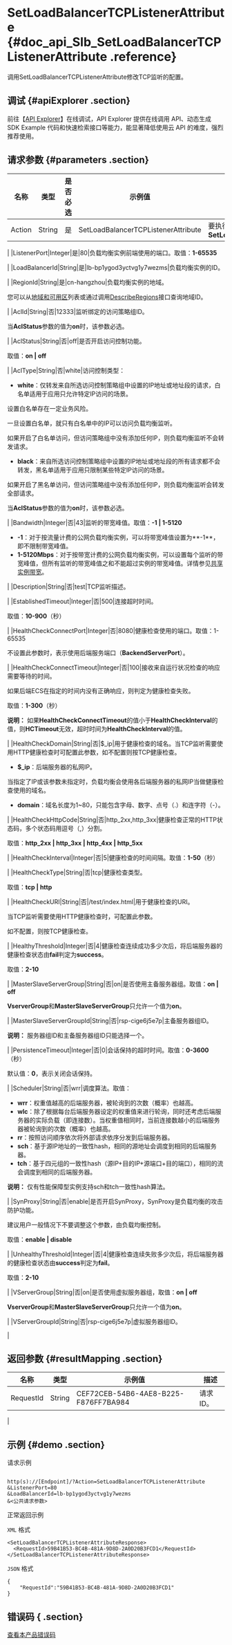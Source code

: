 # SetLoadBalancerTCPListenerAttribute {#doc_api_Slb_SetLoadBalancerTCPListenerAttribute .reference}

调用SetLoadBalancerTCPListenerAttribute修改TCP监听的配置。

## 调试 {#apiExplorer .section}

前往【[API Explorer](https://api.aliyun.com/#product=Slb&api=SetLoadBalancerTCPListenerAttribute)】在线调试，API Explorer 提供在线调用 API、动态生成 SDK Example 代码和快速检索接口等能力，能显著降低使用云 API 的难度，强烈推荐使用。

## 请求参数 {#parameters .section}

|名称|类型|是否必选|示例值|描述|
|--|--|----|---|--|
|Action|String|是|SetLoadBalancerTCPListenerAttribute|要执行的操作。取值：**SetLoadBalancerTCPListenerAttribute**

 |
|ListenerPort|Integer|是|80|负载均衡实例前端使用的端口。取值：**1-65535**

 |
|LoadBalancerId|String|是|lb-bp1ygod3yctvg1y7wezms|负载均衡实例的ID。

 |
|RegionId|String|是|cn-hangzhou|负载均衡实例的地域。

 您可以从[地域和可用区](~~40654~~)列表或通过调用[DescribeRegions](~~25609~~)接口查询地域ID。

 |
|AclId|String|否|12333|监听绑定的访问策略组ID。

 当**AclStatus**参数的值为**on**时，该参数必选。

 |
|AclStatus|String|否|off|是否开启访问控制功能。

 取值：**on | off**

 |
|AclType|String|否|white|访问控制类型：

 -   **white**：仅转发来自所选访问控制策略组中设置的IP地址或地址段的请求，白名单适用于应用只允许特定IP访问的场景。

设置白名单存在一定业务风险。

一旦设置白名单，就只有白名单中的IP可以访问负载均衡监听。

如果开启了白名单访问，但访问策略组中没有添加任何IP，则负载均衡监听不会转发请求。

-   **black**：来自所选访问控制策略组中设置的IP地址或地址段的所有请求都不会转发，黑名单适用于应用只限制某些特定IP访问的场景。

如果开启了黑名单访问，但访问策略组中没有添加任何IP，则负载均衡监听会转发全部请求。


 当**AclStatus**参数的值为**on**时，该参数必选。

 |
|Bandwidth|Integer|否|43|监听的带宽峰值。取值：**-1 | 1-5120**

 -   **-1**：对于按流量计费的公网负载均衡实例，可以将带宽峰值设置为**-1**，即不限制带宽峰值。
-   **1-5120Mbps**：对于按带宽计费的公网负载均衡实例，可以设置每个监听的带宽峰值，但所有监听的带宽峰值之和不能超过实例的带宽峰值。详情参见[共享实例带宽](~~57846~~)。

 |
|Description|String|否|test|TCP监听描述。

 |
|EstablishedTimeout|Integer|否|500|连接超时时间。

 取值：**10-900**（秒）

 |
|HealthCheckConnectPort|Integer|否|8080|健康检查使用的端口。取值：1-65535

 不设置此参数时，表示使用后端服务端口（**BackendServerPort**）。

 |
|HealthCheckConnectTimeout|Integer|否|100|接收来自运行状况检查的响应需要等待的时间。

 如果后端ECS在指定的时间内没有正确响应，则判定为健康检查失败。

 取值：**1-300**（秒）

 **说明：** 如果**HealthCheckConnectTimeout**的值小于**HealthCheckInterval**的值，则**HCTimeout**无效，超时时间为**HealthCheckInterval**的值。

 |
|HealthCheckDomain|String|否|$\_ip|用于健康检查的域名。当TCP监听需要使用HTTP健康检查时可配置此参数，如不配置则按TCP健康检查。

 -   **$\_ip**：后端服务器的私网IP。

当指定了IP或该参数未指定时，负载均衡会使用各后端服务器的私网IP当做健康检查使用的域名。

-   **domain**：域名长度为1~80，只能包含字母、数字、点号（.）和连字符（-）。

 |
|HealthCheckHttpCode|String|否|http\_2xx,http\_3xx|健康检查正常的HTTP状态码，多个状态码用逗号（,）分割。

 取值：**http\_2xx | http\_3xx | http\_4xx | http\_5xx**

 |
|HealthCheckInterval|Integer|否|5|健康检查的时间间隔。取值：**1-50**（秒）

 |
|HealthCheckType|String|否|tcp|健康检查类型。

 取值：**tcp | http**

 |
|HealthCheckURI|String|否|/test/index.html|用于健康检查的URI。

 当TCP监听需要使用HTTP健康检查时，可配置此参数。

 如不配置，则按TCP健康检查。

 |
|HealthyThreshold|Integer|否|4|健康检查连续成功多少次后，将后端服务器的健康检查状态由**fail**判定为**success**。

 取值：**2-10**

 |
|MasterSlaveServerGroup|String|否|on|是否使用主备服务器组。取值：**on | off**

 **VserverGroup**和**MasterSlaveServerGroup**只允许一个值为**on**。

 |
|MasterSlaveServerGroupId|String|否|rsp-cige6j5e7p|主备服务器组ID。

 **说明：** 服务器组ID和主备服务器组ID只能选择一个。

 |
|PersistenceTimeout|Integer|否|0|会话保持的超时时间。取值：**0-3600**（秒）

 默认值：**0**，表示关闭会话保持。

 |
|Scheduler|String|否|wrr|调度算法。取值：

 -   **wrr**：权重值越高的后端服务器，被轮询到的次数（概率）也越高。
-   **wlc**：除了根据每台后端服务器设定的权重值来进行轮询，同时还考虑后端服务器的实际负载（即连接数）。当权重值相同时，当前连接数越小的后端服务器被轮询到的次数（概率）也越高。
-   **rr**：按照访问顺序依次将外部请求依序分发到后端服务器。
-   **sch**：基于源IP地址的一致性hash，相同的源地址会调度到相同的后端服务器。
-   **tch**：基于四元组的一致性hash（源IP+目的IP+源端口+目的端口），相同的流会调度到相同的后端服务器。

 **说明：** 仅有性能保障型实例支持sch和tch一致性hash算法。

 |
|SynProxy|String|否|enable|是否开启SynProxy，SynProxy是负载均衡的攻击防护功能。

 建议用户一般情况下不要调整这个参数，由负载均衡控制。

 取值：**enable | disable**

 |
|UnhealthyThreshold|Integer|否|4|健康检查连续失败多少次后，将后端服务器的健康检查状态由**success**判定为**fail**。

 取值：**2-10**

 |
|VServerGroup|String|否|on|是否使用虚拟服务器组，取值：**on | off**

 **VserverGroup**和**MasterSlaveServerGroup**只允许一个值为**on**。

 |
|VServerGroupId|String|否|rsp-cige6j5e7p|虚拟服务器组ID。

 |

## 返回参数 {#resultMapping .section}

|名称|类型|示例值|描述|
|--|--|---|--|
|RequestId|String|CEF72CEB-54B6-4AE8-B225-F876FF7BA984|请求ID。

 |

## 示例 {#demo .section}

请求示例

``` {#request_demo}

http(s)://[Endpoint]/?Action=SetLoadBalancerTCPListenerAttribute
&ListenerPort=80
&LoadBalancerId=lb-bp1ygod3yctvg1y7wezms
&<公共请求参数>

```

正常返回示例

`XML` 格式

``` {#xml_return_success_demo}
<SetLoadBalancerTCPListenerAttributeResponse>
  <RequestId>59B41B53-BC4B-481A-9D8D-2A0D20B3FCD1</RequestId>
</SetLoadBalancerTCPListenerAttributeResponse>

```

`JSON` 格式

``` {#json_return_success_demo}
{
	"RequestId":"59B41B53-BC4B-481A-9D8D-2A0D20B3FCD1"
}
```

## 错误码 { .section}

[查看本产品错误码](https://error-center.aliyun.com/status/product/Slb)

